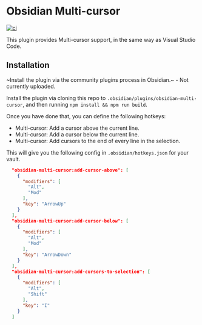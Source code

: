 # Obsidian Multi-cursor

[![ci](https://github.com/benmatselby/obsidian-multi-cursor/actions/workflows/ci.yml/badge.svg)](https://github.com/benmatselby/obsidian-multi-cursor/actions/workflows/ci.yml)

This plugin provides Multi-cursor support, in the same way as Visual Studio Code.

## Installation

~Install the plugin via the community plugins process in Obsidian.~ - Not currently uploaded.

Install the plugin via cloning this repo to `.obsidian/plugins/obsidian-multi-cursor`, and then running `npm install && npm run build`.

Once you have done that, you can define the following hotkeys:

- Multi-cursor: Add a cursor above the current line.
- Multi-cursor: Add a cursor below the current line.
- Multi-cursor: Add cursors to the end of every line in the selection.

This will give you the following config in `.obsidian/hotkeys.json` for your vault.

```json
  "obsidian-multi-cursor:add-cursor-above": [
    {
      "modifiers": [
        "Alt",
        "Mod"
      ],
      "key": "ArrowUp"
    }
  ],
  "obsidian-multi-cursor:add-cursor-below": [
    {
      "modifiers": [
        "Alt",
        "Mod"
      ],
      "key": "ArrowDown"
    }
  ],
  "obsidian-multi-cursor:add-cursors-to-selection": [
    {
      "modifiers": [
        "Alt",
        "Shift"
      ],
      "key": "I"
    }
  ]
```
